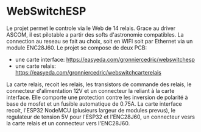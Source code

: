 # WebSwitchESP

Le projet permet le controle via le Web de 14 relais. Grace au driver ASCOM, il est pilotable a partir des softs d'astronomie compatibles.
La connection au reseau se fait au choix, soit en WIFI soit par Ethernet via un module ENC28J60.
Le projet se compose de deux PCB:
  - une carte interface: https://easyeda.com/gronniercedric/webswitchesp
  - une carte relais: https://easyeda.com/gronniercedric/webswitchcarterelais
  
La carte relais, recoit les relais, les transistors de commande des relais, le connecteur d'alimentation 12V et un connecteur la reliant à la carte interface.
Elle comporte une protection contre les inversion de polarité à base de mosfet et un fusible automatique de 0.75A.
La carte interface recoit, l'ESP32 NodeMCU (plusieurs largeur de modules prevus), le regulateur de tension 5V pour l'ESP32 et l'ENC28J60, un connecteur vesrs la 
carte relais et un connecteur vers l'ENC28J60.
